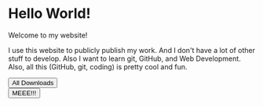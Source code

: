 <html>

<head>
    <link rel="shortcut icon" type="image/x-icon" href="favicon.ico">
    <link rel="stylesheet" href="styles.css">
</head>

<body>
    <h1 class="x">Hello World!</h1>
    <p class="x">Welcome to my website!</p>
    <p class="x">I use this website to publicly publish my work. And I don't have a lot of other stuff to develop. Also I want to learn git, GitHub, and Web Development. Also, all this (GitHub, git, coding) is pretty cool and fun.</p>
    <div>
    <button class="redirect" onclick="redirect('downloads')">All Downloads</button>
    </div>
    <div>
    <button class="redirect" onclick="redirect('me')">MEEE!!!</button>
    </div>
    <script src="script.js"></script>
</body>

</html>
